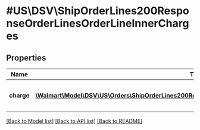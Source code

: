 # #US\DSV\ShipOrderLines200ResponseOrderLinesOrderLineInnerCharges

## Properties

Name | Type | Description | Notes
------------ | ------------- | ------------- | -------------
**charge** | [**\Walmart\Model\DSV\US\Orders\ShipOrderLines200ResponseOrderLinesOrderLineInnerChargesChargeInner[]**](ShipOrderLines200ResponseOrderLinesOrderLineInnerChargesChargeInner.md) | List of elements that make up a charge | [optional]


[[Back to Model list]](../) [[Back to API list]](../../Api/US/DSV) [[Back to README]](../../README.md)

